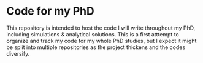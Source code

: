 # Code for my PhD

This repository is intended to host the code I will write throughout my PhD, including simulations & analytical solutions. 
This is a first atttempt to organize and track my code for my whole PhD studies, but I expect it might be split into multiple repositories as the project thickens and the codes diversify. 
